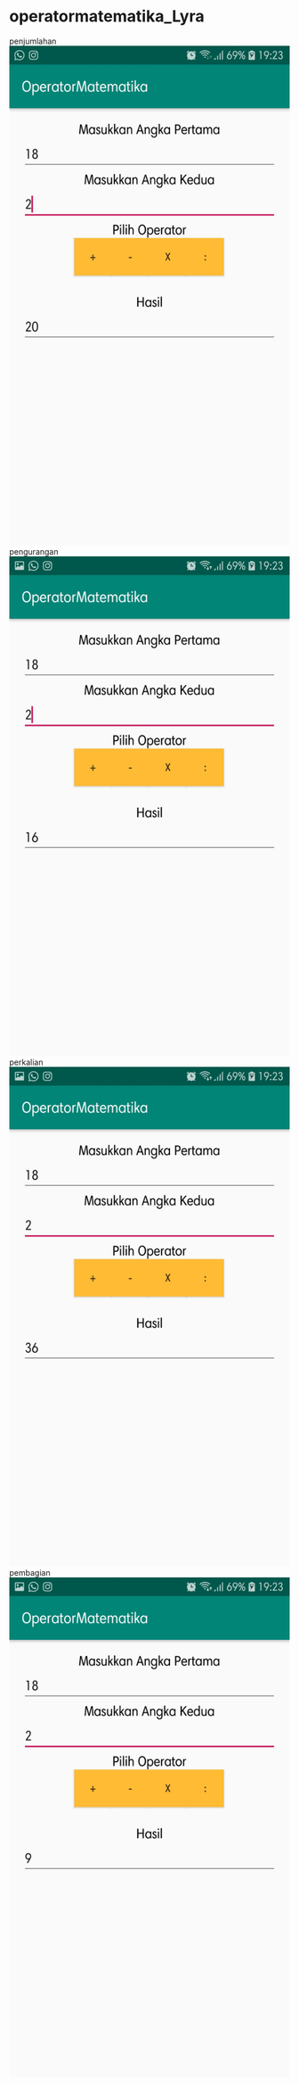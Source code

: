 # operatormatematika_Lyra
penjumlahan
![alt text](https://github.com/lyrahrtn/operatormatematika_Lyra/blob/master/o1.jpg)
pengurangan
![alt text](https://github.com/lyrahrtn/operatormatematika_Lyra/blob/master/o2.jpg)
perkalian
![alt text](https://github.com/lyrahrtn/operatormatematika_Lyra/blob/master/o3.jpg)
pembagian
![alt text](https://github.com/lyrahrtn/operatormatematika_Lyra/blob/master/o4.jpg)
